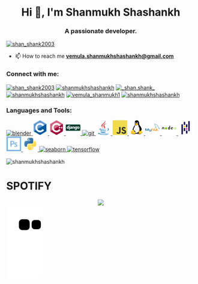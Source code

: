 <h1 align="center">Hi 👋, I'm Shanmukh Shashankh</h1>
<h3 align="center">A passionate developer.</h3>

<p align="left"> <a href="https://twitter.com/shan_shank2003" target="blank"><img src="https://img.shields.io/twitter/follow/shan_shank2003?logo=twitter&style=for-the-badge" alt="shan_shank2003" /></a> </p>

- 📫 How to reach me **vemula.shanmukhshashankh@gmail.com**

<h3 align="left">Connect with me:</h3>
<p align="left">
<a href="https://twitter.com/shan_shank2003" target="blank"><img align="center" src="https://raw.githubusercontent.com/rahuldkjain/github-profile-readme-generator/master/src/images/icons/Social/twitter.svg" alt="shan_shank2003" height="30" width="40" /></a>
<a href="https://stackoverflow.com/users/ShanmukhShashankh" target="blank"><img align="center" src="https://raw.githubusercontent.com/rahuldkjain/github-profile-readme-generator/master/src/images/icons/Social/stack-overflow.svg" alt="shanmukhshashankh" height="30" width="40" /></a>
<a href="https://instagram.com/_shan.shank_" target="blank"><img align="center" src="https://raw.githubusercontent.com/rahuldkjain/github-profile-readme-generator/master/src/images/icons/Social/instagram.svg" alt="_shan.shank_" height="30" width="40" /></a>
<a href="https://www.youtube.com/c/shanmukhshashankh" target="blank"><img align="center" src="https://raw.githubusercontent.com/rahuldkjain/github-profile-readme-generator/master/src/images/icons/Social/youtube.svg" alt="shanmukhshashankh" height="30" width="40" /></a>
<a href="https://www.hackerrank.com/vemula_shanmukh1" target="blank"><img align="center" src="https://raw.githubusercontent.com/rahuldkjain/github-profile-readme-generator/master/src/images/icons/Social/hackerrank.svg" alt="vemula_shanmukh1" height="30" width="40" /></a>
<a href="https://codeforces.com/profile/shanmukhshashankh" target="blank"><img align="center" src="https://raw.githubusercontent.com/rahuldkjain/github-profile-readme-generator/master/src/images/icons/Social/codeforces.svg" alt="shanmukhshashankh" height="30" width="40" /></a>
</p>

<h3 align="left">Languages and Tools:</h3>
<p align="left"> <a href="https://www.blender.org/" target="_blank" rel="noreferrer"> <img src="https://download.blender.org/branding/community/blender_community_badge_white.svg" alt="blender" width="40" height="40"/> </a> <a href="https://www.cprogramming.com/" target="_blank" rel="noreferrer"> <img src="https://raw.githubusercontent.com/devicons/devicon/master/icons/c/c-original.svg" alt="c" width="40" height="40"/> </a> <a href="https://www.w3schools.com/cpp/" target="_blank" rel="noreferrer"> <img src="https://raw.githubusercontent.com/devicons/devicon/master/icons/cplusplus/cplusplus-original.svg" alt="cplusplus" width="40" height="40"/> </a> <a href="https://www.djangoproject.com/" target="_blank" rel="noreferrer"> <img src="https://raw.githubusercontent.com/devicons/devicon/master/icons/django/django-original.svg" alt="django" width="40" height="40"/> </a> <a href="https://git-scm.com/" target="_blank" rel="noreferrer"> <img src="https://www.vectorlogo.zone/logos/git-scm/git-scm-icon.svg" alt="git" width="40" height="40"/> </a> <a href="https://www.java.com" target="_blank" rel="noreferrer"> <img src="https://raw.githubusercontent.com/devicons/devicon/master/icons/java/java-original.svg" alt="java" width="40" height="40"/> </a> <a href="https://developer.mozilla.org/en-US/docs/Web/JavaScript" target="_blank" rel="noreferrer"> <img src="https://raw.githubusercontent.com/devicons/devicon/master/icons/javascript/javascript-original.svg" alt="javascript" width="40" height="40"/> </a> <a href="https://www.linux.org/" target="_blank" rel="noreferrer"> <img src="https://raw.githubusercontent.com/devicons/devicon/master/icons/linux/linux-original.svg" alt="linux" width="40" height="40"/> </a> <a href="https://www.mysql.com/" target="_blank" rel="noreferrer"> <img src="https://raw.githubusercontent.com/devicons/devicon/master/icons/mysql/mysql-original-wordmark.svg" alt="mysql" width="40" height="40"/> </a> <a href="https://nodejs.org" target="_blank" rel="noreferrer"> <img src="https://raw.githubusercontent.com/devicons/devicon/master/icons/nodejs/nodejs-original-wordmark.svg" alt="nodejs" width="40" height="40"/> </a> <a href="https://pandas.pydata.org/" target="_blank" rel="noreferrer"> <img src="https://raw.githubusercontent.com/devicons/devicon/2ae2a900d2f041da66e950e4d48052658d850630/icons/pandas/pandas-original.svg" alt="pandas" width="40" height="40"/> </a> <a href="https://www.photoshop.com/en" target="_blank" rel="noreferrer"> <img src="https://raw.githubusercontent.com/devicons/devicon/master/icons/photoshop/photoshop-line.svg" alt="photoshop" width="40" height="40"/> </a> <a href="https://www.python.org" target="_blank" rel="noreferrer"> <img src="https://raw.githubusercontent.com/devicons/devicon/master/icons/python/python-original.svg" alt="python" width="40" height="40"/> </a> <a href="https://seaborn.pydata.org/" target="_blank" rel="noreferrer"> <img src="https://seaborn.pydata.org/_images/logo-mark-lightbg.svg" alt="seaborn" width="40" height="40"/> </a> <a href="https://www.tensorflow.org" target="_blank" rel="noreferrer"> <img src="https://www.vectorlogo.zone/logos/tensorflow/tensorflow-icon.svg" alt="tensorflow" width="40" height="40"/> </a> </p>

<p><img align="center" src="https://github-readme-streak-stats.herokuapp.com/?user=shanmukhshashankh&" alt="shanmukhshashankh" /></p>

<h1>SPOTIFY</h1> 

<div align= center style:" display: grid; grid-template-columns: 1fr 1fr; grid-gap: 71px ">
<a href="https://spotify-github-profile.vercel.app/api/view?uid=lvw49u2f89j77sreiohqyvgvy&cover_image=true&theme=default&bar_color=53b14f&bar_color_cover=true)](https://spotify-github-profile.vercel.app/api/view?uid=lvw49u2f89j77sreiohqyvgvy&redirect=true" target="_top">
<img height="340px" class="grid-child green" src="https://spotify-github-profile.vercel.app/api/view?uid=lvw49u2f89j77sreiohqyvgvy&cover_image=true&theme=default&bar_color=53b14f&bar_color_cover=true"/></a>
</div>
<img src="https://raw.githubusercontent.com/ShanmukhShashankh/ShanmukhShashankh/output/github-contribution-grid-snake.svg">
